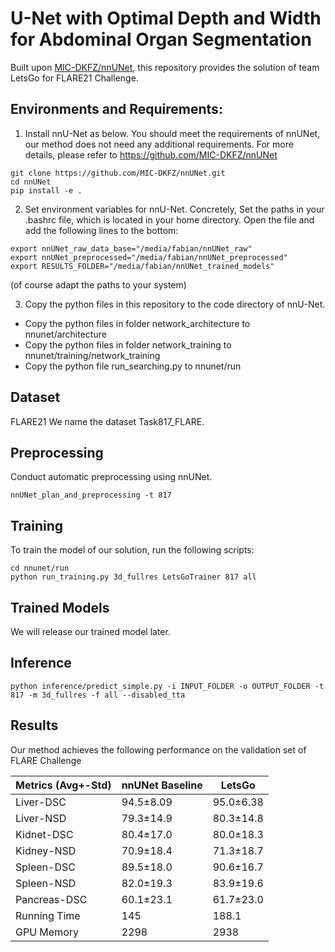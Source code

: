 # U-Net with Optimal Depth and Width for Abdominal Organ Segmentation

Built upon [MIC-DKFZ/nnUNet](https://github.com/MIC-DKFZ/nnUNet), this repository provides the solution of team LetsGo for FLARE21 Challenge.

## Environments and Requirements:
1. Install nnU-Net as below. You should meet the requirements of nnUNet, our method does not need any additional requirements.  For more details, please refer to https://github.com/MIC-DKFZ/nnUNet
```
git clone https://github.com/MIC-DKFZ/nnUNet.git
cd nnUNet
pip install -e .
```

2. Set environment variables for nnU-Net. Concretely, Set the paths in your .bashrc file, which is located in your home directory. Open the file and add the following lines to the bottom:
```
export nnUNet_raw_data_base="/media/fabian/nnUNet_raw"
export nnUNet_preprocessed="/media/fabian/nnUNet_preprocessed"
export RESULTS_FOLDER="/media/fabian/nnUNet_trained_models"
```
(of course adapt the paths to your system)

3. Copy the python files in this repository to the code directory of nnU-Net.
* Copy the python files in folder network_architecture to nnunet/architecture
* Copy the python files in folder network_training to nnunet/training/network_training
* Copy the python file run_searching.py to nnunet/run
## Dataset
FLARE21
We name the dataset Task817_FLARE.

## Preprocessing
 Conduct automatic preprocessing using nnUNet.
 ```
 nnUNet_plan_and_preprocessing -t 817
 ```

## Training
To train the model of our solution, run the following scripts:
```
cd nnunet/run
python run_training.py 3d_fullres LetsGoTrainer 817 all
```

## Trained Models
We will release our trained model later.

## Inference
```
python inference/predict_simple.py -i INPUT_FOLDER -o OUTPUT_FOLDER -t 817 -m 3d_fullres -f all --disabled_tta
```

## Results
Our method achieves the following performance on the validation set of FLARE Challenge


| Metrics (Avg+-Std) | nnUNet Baseline | LetsGo     |
| ------------------ | --------------- | ---------- |
| Liver-DSC          | 94.5±8.09      | 95.0±6.38 |
| Liver-NSD          | 79.3±14.9      | 80.3±14.8 |
| Kidnet-DSC         | 80.4±17.0      | 80.0±18.3 |
| Kidney-NSD         | 70.9±18.4      | 71.3±18.7 |
| Spleen-DSC         | 89.5±18.0      | 90.6±16.7 |
| Spleen-NSD         | 82.0±19.3      | 83.9±19.6 |
| Pancreas-DSC       | 60.1±23.1      | 61.7±23.0 |
| Running Time       | 145             | 188.1      |
| GPU Memory         | 2298            | 2938       | 


